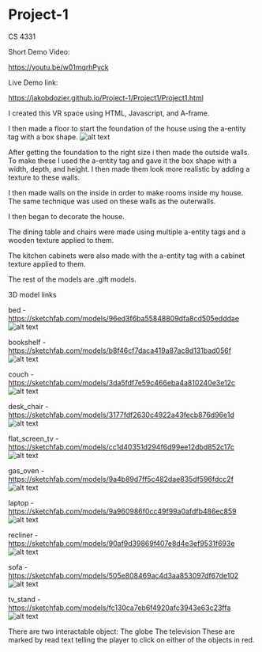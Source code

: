 # Project-1
CS 4331

Short Demo Video:

https://youtu.be/w01mqrhPyck

Live Demo link:

https://jakobdozier.github.io/Project-1/Project1/Project1.html


I created this VR space using HTML, Javascript, and A-frame.

I then made a floor to start the foundation of the house using the a-entity tag with a box shape.
![alt text](screenshots/pic1.png)

After getting the foundation to the right size i then made the outside walls. To make these I used the a-entity tag and gave it the box shape with a width, depth, and height. I then made them look more realistic by adding a texture to these walls. 

I then made walls on the inside in order to make rooms inside my house. The same technique was used on these walls as the outerwalls. 

I then began to decorate the house.

The dining table and chairs were made using multiple a-entity tags and a wooden texture applied to them. 

The kitchen cabinets were also made with the a-entity tag with a cabinet texture applied to them. 

The rest of the models are .glft models.

3D model links

bed - https://sketchfab.com/models/96ed3f6ba55848809dfa8cd505edddae
![alt text](screenshots/pic10.png)

bookshelf - https://sketchfab.com/models/b8f46cf7daca419a87ac8d131bad056f
![alt text](screenshots/pic6.png)

couch - https://sketchfab.com/models/3da5fdf7e59c466eba4a810240e3e12c
![alt text](screenshots/pic7.png)

desk_chair - https://sketchfab.com/models/3177fdf2630c4922a43fecb876d96e1d
![alt text](screenshots/pic9.png)

flat_screen_tv - https://sketchfab.com/models/cc1d40351d294f6d99ee12dbd852c17c
![alt text](screenshots/pic8.png)

gas_oven - https://sketchfab.com/models/9a4b89d7ff5c482dae835df596fdcc2f
![alt text](screenshots/pic4.png)

laptop - https://sketchfab.com/models/9a960986f0cc49f99a0afdfb486ec859
![alt text](screenshots/pic9.png)

recliner - https://sketchfab.com/models/90af9d39869f407e8d4e3ef9531f693e
![alt text](screenshots/pic7.png)

sofa - https://sketchfab.com/models/505e808469ac4d3aa853097df67de102
![alt text](screenshots/pic7.png)

tv_stand -https://sketchfab.com/models/fc130ca7eb6f4920afc3943e63c23ffa
![alt text](screenshots/pic8.png)


There are two interactable object:
  The globe
  The television
 These are marked by read text telling the player to click on either of the objects in red. 
